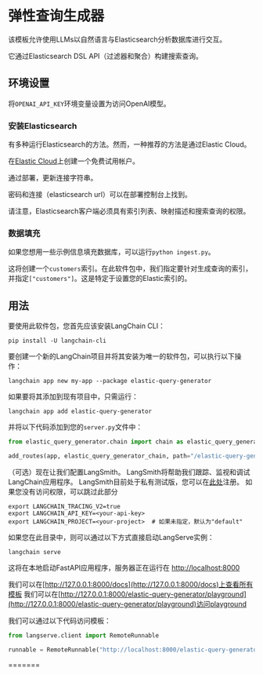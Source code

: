 # 弹性查询生成器

该模板允许使用LLMs以自然语言与Elasticsearch分析数据库进行交互。

它通过Elasticsearch DSL API（过滤器和聚合）构建搜索查询。

## 环境设置

将`OPENAI_API_KEY`环境变量设置为访问OpenAI模型。

### 安装Elasticsearch

有多种运行Elasticsearch的方法。然而，一种推荐的方法是通过Elastic Cloud。

在[Elastic Cloud](https://cloud.elastic.co/registration?utm_source=langchain&utm_content=langserve)上创建一个免费试用帐户。

通过部署，更新连接字符串。

密码和连接（elasticsearch url）可以在部署控制台上找到。

请注意，Elasticsearch客户端必须具有索引列表、映射描述和搜索查询的权限。

### 数据填充

如果您想用一些示例信息填充数据库，可以运行`python ingest.py`。

这将创建一个`customers`索引。在此软件包中，我们指定要针对生成查询的索引，并指定`["customers"]`。这是特定于设置您的Elastic索引的。

## 用法

要使用此软件包，您首先应该安装LangChain CLI：

```shell
pip install -U langchain-cli
```

要创建一个新的LangChain项目并将其安装为唯一的软件包，可以执行以下操作：

```shell
langchain app new my-app --package elastic-query-generator
```

如果要将其添加到现有项目中，只需运行：

```shell
langchain app add elastic-query-generator
```

并将以下代码添加到您的`server.py`文件中：
```python
from elastic_query_generator.chain import chain as elastic_query_generator_chain

add_routes(app, elastic_query_generator_chain, path="/elastic-query-generator")
```

（可选）现在让我们配置LangSmith。
LangSmith将帮助我们跟踪、监视和调试LangChain应用程序。
LangSmith目前处于私有测试版，您可以在[此处](https://smith.langchain.com/)注册。
如果您没有访问权限，可以跳过此部分

```shell
export LANGCHAIN_TRACING_V2=true
export LANGCHAIN_API_KEY=<your-api-key>
export LANGCHAIN_PROJECT=<your-project>  # 如果未指定，默认为"default"
```

如果您在此目录中，则可以通过以下方式直接启动LangServe实例：

```shell
langchain serve
```

这将在本地启动FastAPI应用程序，服务器正在运行在
[http://localhost:8000](http://localhost:8000)

我们可以在[http://127.0.0.1:8000/docs](http://127.0.0.1:8000/docs)上查看所有模板
我们可以在[http://127.0.0.1:8000/elastic-query-generator/playground](http://127.0.0.1:8000/elastic-query-generator/playground)访问playground

我们可以通过以下代码访问模板：

```python
from langserve.client import RemoteRunnable

runnable = RemoteRunnable("http://localhost:8000/elastic-query-generator")
```
=======